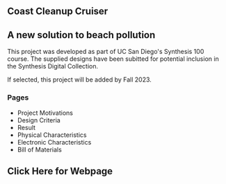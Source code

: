 
<h2> Coast Cleanup Cruiser </h2>
<h2> A new solution to beach pollution </h2> 
<p> 
This project was developed as part of UC San Diego's Synthesis 100 course. 
The supplied designs have been subitted for potential inclusion in the Synthesis Digital Collection. </p>
<p> If selected, this project will be added by Fall 2023. </p> 
<h3> Pages </h3>
<ul>
    <li> Project Motivations </li> 
    <li> Design Criteria </li> 
    <li> Result </li> 
    <li> Physical Characteristics </li> 
    <li> Electronic Characteristics </li> 
    <li> Bill of Materials </li> 
</ul>

<h2> Click Here for Webpage </h2>
